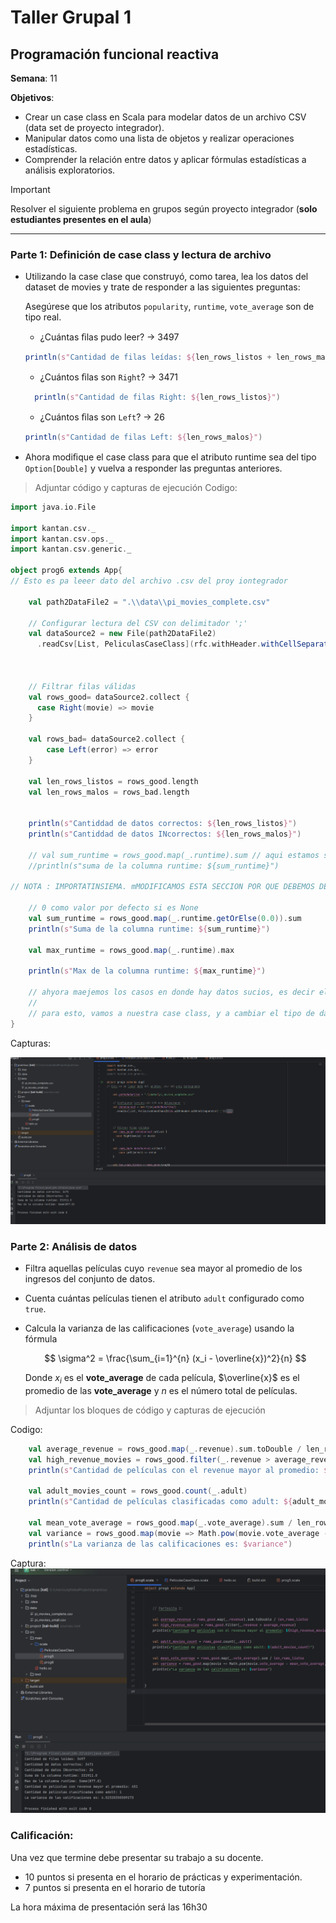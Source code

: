# Taller Grupal  1
## Programación funcional reactiva

**Semana**: 11

**Objetivos**:

- Crear un case class en Scala para modelar datos de un archivo CSV (data set de proyecto integrador).
- Manipular datos como una lista de objetos y realizar operaciones estadísticas.
- Comprender la relación entre datos y aplicar fórmulas estadísticas a análisis exploratorios.

> [!IMPORTANT]
> Resolver el siguiente problema en grupos según proyecto integrador (**solo estudiantes presentes en el aula**)

***



### Parte 1: Definición de case class y lectura de archivo

- Utilizando la case clase que construyó, como tarea, lea los datos del dataset de movies y trate de responder a las siguientes preguntas:

  Asegúrese que los atributos `popularity`, `runtime`, `vote_average` son de tipo real.

  - ¿Cuántas ﬁlas pudo leer? ->  3497
  ```scala 
  println(s"Cantidad de filas leídas: ${len_rows_listos + len_rows_malos}")
  ```

  - ¿Cuántos ﬁlas son `Right`? -> 3471
  ```scala 
    println(s"Cantidad de filas Right: ${len_rows_listos}")
    ```
  - ¿Cuántos ﬁlas son `Left`? -> 26
  ```scala 
  println(s"Cantidad de filas Left: ${len_rows_malos}")
  ```

- Ahora modiﬁque el case class para que el atributo runtime sea del tipo
`Option[Double]` y vuelva a responder las preguntas anteriores.


> Adjuntar código y capturas de ejecución
Codigo:
``` scala
import java.io.File

import kantan.csv._
import kantan.csv.ops._
import kantan.csv.generic._

object prog6 extends App{
// Esto es pa leeer dato del archivo .csv del proy iontegrador

    val path2DataFile2 = ".\\data\\pi_movies_complete.csv"

    // Configurar lectura del CSV con delimitador ';'
    val dataSource2 = new File(path2DataFile2)
      .readCsv[List, PeliculasCaseClass](rfc.withHeader.withCellSeparator(';'))



    // Filtrar filas válidas
    val rows_good= dataSource2.collect {
      case Right(movie) => movie
    }

    val rows_bad= dataSource2.collect {
        case Left(error) => error
    }

    val len_rows_listos = rows_good.length
    val len_rows_malos = rows_bad.length


    println(s"Cantiddad de datos correctos: ${len_rows_listos}")
    println(s"Cantiddad de datos INcorrectos: ${len_rows_malos}")

    // val sum_runtime = rows_good.map(_.runtime).sum // aqui estamos seleccionando la columna "runtime" y sumando todos sus valores
    //println(s"suma de la columna runtime: ${sum_runtime}")

// NOTA : IMPORTATINSIEMA. mMODIFICAMOS ESTA SECCION POR QUE DEBEMOS DE MANEJAR EL TIPO OPTION Y CONVERTIRLO A DOUBLE

    // 0 como valor por defecto si es None
    val sum_runtime = rows_good.map(_.runtime.getOrElse(0.0)).sum
    println(s"Suma de la columna runtime: ${sum_runtime}")

    val max_runtime = rows_good.map(_.runtime).max

    println(s"Max de la columna runtime: ${max_runtime}")

    // ahyora maejemos los casos en donde hay datos sucios, es decir el tipo de atributo de una columna, no es el esperado por el patter-matching de nuestro lector de .csv
    //
    // para esto, vamos a nuestra case class, y a cambiar el tipo de dato de "runtime:. De un INT, a un opcion
}

```

Capturas:

![cap1](image-1.png)
### Parte 2: Análisis de datos

- Filtra aquellas películas cuyo `revenue` sea mayor al promedio de los ingresos del conjunto de datos.
- Cuenta cuántas películas tienen el atributo `adult` configurado como `true`.
- Calcula la varianza de las calificaciones (`vote_average`) usando la fórmula

  $$
  \sigma^2 = \frac{\sum_{i=1}^{n} (x_i - \overline{x})^2}{n}
  $$

  Donde $x_i$ es el **vote_average** de cada película, $\overline{x}$ es el promedio de las **vote_average** y $n$ es el número total de películas.

> Adjuntar los bloques de código y capturas de ejecución

Codigo:
``` scala
    val average_revenue = rows_good.map(_.revenue).sum.toDouble / len_rows_listos
    val high_revenue_movies = rows_good.filter(_.revenue > average_revenue)
    println(s"Cantidad de películas con el revenue mayor al promedio: ${high_revenue_movies.length}")

    val adult_movies_count = rows_good.count(_.adult)
    println(s"Cantidad de películas clasificadas como adult: ${adult_movies_count}")

    val mean_vote_average = rows_good.map(_.vote_average).sum / len_rows_listos
    val variance = rows_good.map(movie => Math.pow(movie.vote_average - mean_vote_average, 2)).sum / len_rows_listos
    println(s"La varianza de las calificaciones es: $variance")
```
Captura:
![cap2](image-2.png)

### Calificación:

Una vez que termine debe presentar su trabajo a su docente.

- 10 puntos si presenta en el horario de prácticas y experimentación.
- 7 puntos si presenta en el horario de tutoría

La hora máxima de presentación será las 16h30

